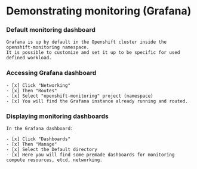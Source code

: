 # Demonstrating monitoring (Grafana)

### Default monitoring dashboard

    Grafana is up by default in the Openshift cluster inside the openshift-monitoring namespace. 
    It is possible to customize and set it up to be specific for used defined workload. 

### Accessing Grafana dashboard

```
- [x] Click "Networking"
- [x] Then "Routes" 
- [x] Select "openshift-monitoring" project (namespace)
- [x] You will find the Grafana instance already running and routed.
```

### Displaying monitoring dashboards
```
In the Grafana dashboard:

- [x] Click "Dashboards"
- [x] Then "Manage" 
- [x] Select the Default directory
- [x] Here you will find some premade dashboards for monitoring compute resources, etcd, networking.  
```

